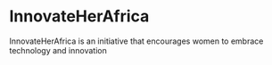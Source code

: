 # InnovateHerAfrica
InnovateHerAfrica is an initiative that encourages women to embrace technology and innovation
